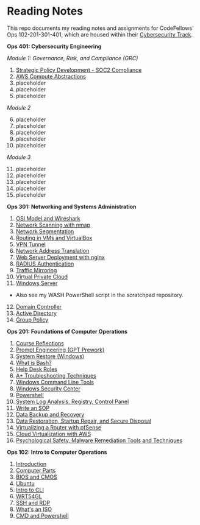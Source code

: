 # **Reading Notes**
This repo documents my reading notes and assignments for CodeFellows' Ops 102-201-301-401, which are housed within their [Cybersecurity Track](https://www.codefellows.org/learn-cybersecurity/).

**Ops 401: Cybersecurity Engineering**

*Module 1: Governance, Risk, and Compliance (GRC)*

1. [Strategic Policy Development - SOC2 Compliance](40101.md)
2. [AWS Compute Abstractions](40102.md)
3. placeholder
4. placeholder
5. placeholder

*Module 2*

6. placeholder
7. placeholder
8. placeholder
9. placeholder
10. placeholder

*Module 3* 

11. placeholder
12. placeholder
13. placeholder
14. placeholder
15. placeholder


**Ops 301: Networking and Systems Administration**

1. [OSI Model and Wireshark](301_01.md)
2. [Network Scanning with nmap](301_02.md)
3. [Network Segmentation](301_03.md)
4. [Routing in VMs and VirtualBox](30104.md)
5. [VPN Tunnel](30105.md)
6. [Network Address Translation](30106.md)
7. [Web Server Deployment with nginx](30107.md)
8. [RADIUS Authentication](30108.md)
9. [Traffic Mirroring](30109.md)
10. [Virtual Private Cloud](30110.md)
11. [Windows Server](30111.md)
 - Also see my WASH PowerShell script in the scratchpad repository.
12. [Domain Controller](30112.md)
13. [Active Directory](30113.md)
14. [Group Policy](30114.md)


**Ops 201: Foundations of Computer Operations**

1. [Course Reflections](201_15.md)
2. [Prompt Engineering (GPT Prework)](201_00.md)
3. [System Restore (Windows)](201_01.md)
4. [What is Bash?](201_02.md)
5. [Help Desk Roles](201_03.md)
6. [A+ Troubleshooting Techniques](201_04.md)
7. [Windows Command Line Tools](201_05.md)
8. [Windows Security Center](201_06.md)
9. [Powershell](201_07.md)
10. [System Log Analysis, Registry, Control Panel](201_08.md)
11. [Write an SOP](201_09.md)
12. [Data Backup and Recovery](201_10.md)
13. [Data Restoration, Startup Repair, and Secure Disposal](201_11.md)
14. [Virtualizing a Router with pfSense](201_12.md)
15. [Cloud Virtualization with AWS](201_13.md)
16. [Psychological Safety, Malware Remediation Tools and Techniques](201_14.md)


**Ops 102: Intro to Computer Operations**

1. [Introduction](102_01.md)
2. [Computer Parts](102_02.md)
3. [BIOS and CMOS](102_03.md)
4. [Ubuntu](102_04.md)
5. [Intro to CLI](102_05.md)
6. [WRT54GL](102_06.md)
7. [SSH and RDP](102_07.md)
8. [What's an ISO](102_08.md)
9. [CMD and Powershell](102_09.md)